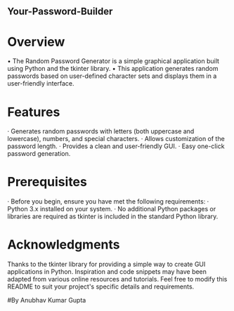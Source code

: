## Your-Password-Builder

# Overview
• The Random Password Generator is a simple graphical application built using Python and the tkinter library. 
• This application generates random passwords based on user-defined character sets and displays them in a user-friendly interface.

# Features
 · Generates random passwords with letters (both uppercase and lowercase), numbers, and special characters.
 · Allows customization of the password length.
 · Provides a clean and user-friendly GUI.
 · Easy one-click password generation.
 
# Prerequisites
 · Before you begin, ensure you have met the following requirements:
 · Python 3.x installed on your system.
 · No additional Python packages or libraries are required as tkinter is included in the standard Python library.

# Acknowledgments
Thanks to the tkinter library for providing a simple way to create GUI applications in Python.
Inspiration and code snippets may have been adapted from various online resources and tutorials.
Feel free to modify this README to suit your project's specific details and requirements.

#By Anubhav Kumar Gupta




